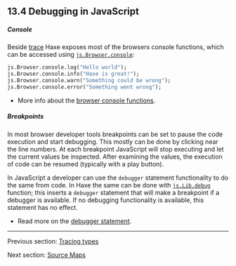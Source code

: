 ## 13.4 Debugging in JavaScript

##### Console

Beside [trace](debugging-trace-log.md) Haxe exposes most of the browsers console functions, which can be accessed using [`js.Browser.console`](http://api.haxe.org/v/dev/js/html/Console.html):

```haxe
js.Browser.console.log("Hello world"); 
js.Browser.console.info("Haxe is great!"); 
js.Browser.console.warn("Something could be wrong"); 
js.Browser.console.error("Something went wrong"); 
```

* More info about the [browser console functions](https://developer.mozilla.org/en-US/docs/Web/API/Console).

##### Breakpoints

In most browser developer tools breakpoints can be set to pause the code execution and start debugging. This mostly can be done by clicking near the line numbers. At each breakpoint JavaScript will stop executing and let the current values be inspected. After examining the values, the execution of code can be resumed (typically with a play button).

In JavaScript a developer can use the `debugger` statement functionality to do the same from code.
In Haxe the same can be done with [`js.Lib.debug`](http://api.haxe.org/v/js/Lib.html#debug) function; this inserts a `debugger` statement that will make a breakpoint if a debugger is available. If no debugging functionality is available, this statement has no effect. 

* Read more on the [debugger statement](https://developer.mozilla.org/en/docs/Web/JavaScript/Reference/Statements/debugger).

---

Previous section: [Tracing types](debugging-type-function.md)

Next section: [Source Maps](debugging-source-map.md)